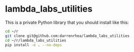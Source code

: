 # lambda_labs_utilities

This is a private Python library that you should install like this:

```bash
cd ~/r
git clone git@github.com:darrenrhea/lambda_labs_utilities
cd ~/r/lambda_labs_utilities
pip install -e . --no-deps
```
